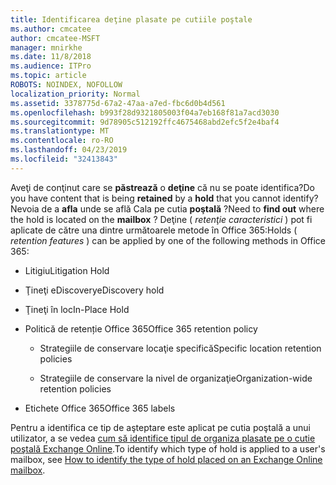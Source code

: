 ```yaml
---
title: Identificarea deţine plasate pe cutiile poştale
ms.author: cmcatee
author: cmcatee-MSFT
manager: mnirkhe
ms.date: 11/8/2018
ms.audience: ITPro
ms.topic: article
ROBOTS: NOINDEX, NOFOLLOW
localization_priority: Normal
ms.assetid: 3378775d-67a2-47aa-a7ed-fbc6d0b4d561
ms.openlocfilehash: b993f28d9321805003f04a7eb168f81a7acd3030
ms.sourcegitcommit: 9d78905c512192ffc4675468abd2efc5f2e4baf4
ms.translationtype: MT
ms.contentlocale: ro-RO
ms.lasthandoff: 04/23/2019
ms.locfileid: "32413843"
---
```

<span data-ttu-id="4dbdc-102">Aveţi de conţinut care se **păstrează** o **deţine** că nu se poate identifica?</span><span class="sxs-lookup"><span data-stu-id="4dbdc-102">Do you have content that is being **retained** by a **hold** that you cannot identify?</span></span> <span data-ttu-id="4dbdc-103">Nevoia de a **afla** unde se află Cala pe cutia **poştală** ?</span><span class="sxs-lookup"><span data-stu-id="4dbdc-103">Need to **find out** where the hold is located on the **mailbox** ?</span></span> <span data-ttu-id="4dbdc-104">Deţine ( *retenţie caracteristici* ) pot fi aplicate de către una dintre următoarele metode în Office 365:</span><span class="sxs-lookup"><span data-stu-id="4dbdc-104">Holds (  *retention features*  ) can be applied by one of the following methods in Office 365:</span></span> 
  
- <span data-ttu-id="4dbdc-105">Litigiu</span><span class="sxs-lookup"><span data-stu-id="4dbdc-105">Litigation Hold</span></span> 
    
- <span data-ttu-id="4dbdc-106">Ţineţi eDiscovery</span><span class="sxs-lookup"><span data-stu-id="4dbdc-106">eDiscovery hold</span></span>
    
- <span data-ttu-id="4dbdc-107">Ţineţi în loc</span><span class="sxs-lookup"><span data-stu-id="4dbdc-107">In-Place Hold</span></span>
    
- <span data-ttu-id="4dbdc-108">Politică de retenție Office 365</span><span class="sxs-lookup"><span data-stu-id="4dbdc-108">Office 365 retention policy</span></span> 
    
  - <span data-ttu-id="4dbdc-109">Strategiile de conservare locaţie specifică</span><span class="sxs-lookup"><span data-stu-id="4dbdc-109">Specific location retention policies</span></span>
    
  - <span data-ttu-id="4dbdc-110">Strategiile de conservare la nivel de organizaţie</span><span class="sxs-lookup"><span data-stu-id="4dbdc-110">Organization-wide retention policies</span></span>
    
- <span data-ttu-id="4dbdc-111">Etichete Office 365</span><span class="sxs-lookup"><span data-stu-id="4dbdc-111">Office 365 labels</span></span>
    
<span data-ttu-id="4dbdc-112">Pentru a identifica ce tip de aşteptare este aplicat pe cutia poştală a unui utilizator, a se vedea [cum să identifice tipul de organiza plasate pe o cutie poştală Exchange Online](https://docs.microsoft.com/office365/securitycompliance/identify-a-hold-on-an-exchange-online-mailbox).</span><span class="sxs-lookup"><span data-stu-id="4dbdc-112">To identify which type of hold is applied to a user's mailbox, see [How to identify the type of hold placed on an Exchange Online mailbox](https://docs.microsoft.com/office365/securitycompliance/identify-a-hold-on-an-exchange-online-mailbox).</span></span>
  

